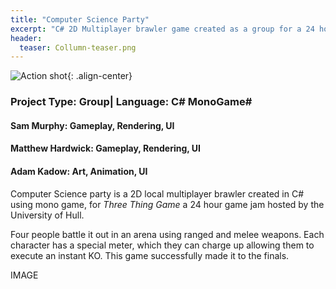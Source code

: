 ```yaml
---
title: "Computer Science Party"
excerpt: "C# 2D Multiplayer brawler game created as a group for a 24 hour game jam"
header:
  teaser: Collumn-teaser.png
---
```


![Action shot](/images/){: .align-center}

### Project Type: Group| Language: C# MonoGame#

#### Sam Murphy: Gameplay, Rendering, UI

#### Matthew Hardwick: Gameplay, Rendering, UI

#### Adam Kadow: Art, Animation, UI 

Computer Science party is a 2D local multiplayer brawler created in C# using mono game, for *Three Thing Game* a 24 hour game jam hosted by the University of Hull.

Four people battle it out in an arena using ranged and melee weapons. Each character has a special meter, which they can charge up allowing them to execute an instant KO.  This game successfully made it to the finals.

IMAGE